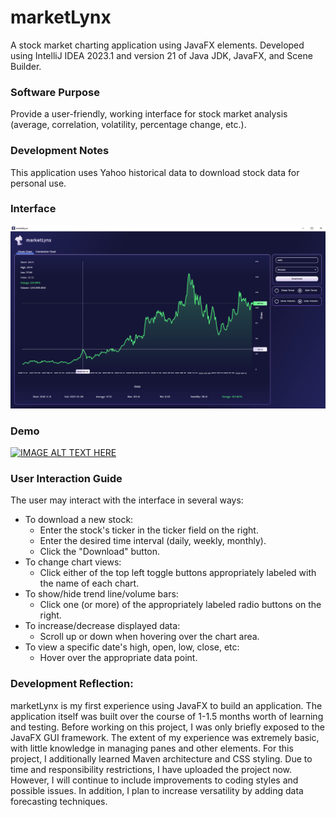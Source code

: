 # marketLynx
A stock market charting application using JavaFX elements.
Developed using IntelliJ IDEA 2023.1 and version 21 of Java JDK, JavaFX, and Scene Builder.
### Software Purpose
Provide a user-friendly, working interface for stock market analysis (average, correlation, volatility, percentage change, etc.).
### Development Notes
This application uses Yahoo historical data to download stock data for personal use.
### Interface
![marketLynxInterface.png](src%2Fmain%2Fresources%2Fcom%2Flrogerscs%2Fmarketlynx%2Fimage%2FmarketLynxInterface.png)
### Demo
[![IMAGE ALT TEXT HERE](https://img.youtube.com/vi/IgMjMRjCAuk/0.jpg)](https://www.youtube.com/watch?v=IgMjMRjCAuk)
### User Interaction Guide
The user may interact with the interface in several ways:
- To download a new stock:
  - Enter the stock's ticker in the ticker field on the right.
  - Enter the desired time interval (daily, weekly, monthly).
  - Click the "Download" button.
- To change chart views:
  - Click either of the top left toggle buttons appropriately labeled with the name of each chart.
- To show/hide trend line/volume bars:
  - Click one (or more) of the appropriately labeled radio buttons on the right.
- To increase/decrease displayed data:
  - Scroll up or down when hovering over the chart area.
- To view a specific date's high, open, low, close, etc:
  - Hover over the appropriate data point.
### Development Reflection:
marketLynx is my first experience using JavaFX to build an application. 
The application itself was built over the course of 1-1.5 months worth of learning and testing. 
Before working on this project, I was only briefly exposed to the JavaFX GUI framework.
The extent of my experience was extremely basic, with little knowledge in managing panes and other elements. 
For this project, I additionally learned Maven architecture and CSS styling.
Due to time and responsibility restrictions, I have uploaded the project now.
However, I will continue to include improvements to coding styles and possible issues.
In addition, I plan to increase versatility by adding data forecasting techniques.